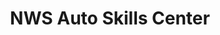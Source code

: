 ---
title: "NWS Auto Skills Center"
url: /goose-creek/nws-auto-skills-center/
shop: Autowerkstatt
---